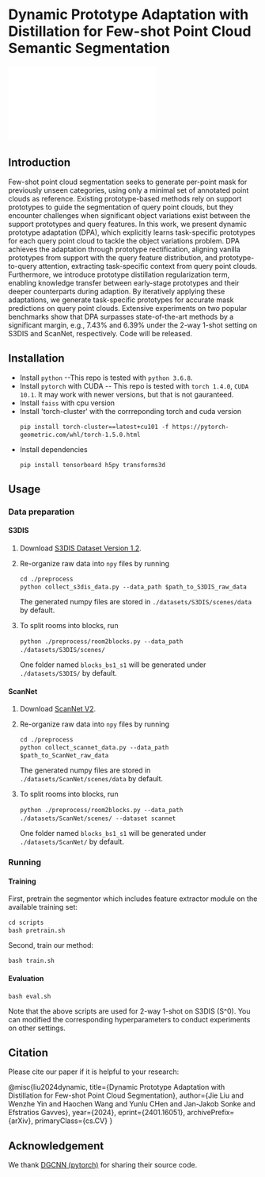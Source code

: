 # Dynamic Prototype Adaptation with Distillation for Few-shot Point Cloud Semantic Segmentation

![teaser](asset/framework.pdf)

## Introduction

Few-shot point cloud segmentation seeks to generate per-point mask for previously unseen categories, using only a minimal set of annotated point clouds as reference. Existing prototype-based methods rely on support prototypes to guide the segmentation of query point clouds, but they encounter challenges when significant object variations exist between the support prototypes and query features. In this work, we present dynamic prototype adaptation (DPA), which explicitly learns task-specific prototypes for each query point cloud to tackle the object variations problem. DPA achieves the adaptation through prototype rectification, aligning 
vanilla prototypes from support with the query feature distribution, and prototype-to-query attention, extracting task-specific context from query point clouds. Furthermore, we introduce prototype distillation regularization term, enabling knowledge transfer between early-stage prototypes and their deeper counterparts during adaption. By iteratively applying these adaptations, we generate task-specific prototypes for accurate mask predictions on query point clouds. Extensive experiments on two popular benchmarks show that DPA surpasses state-of-the-art methods by a significant margin,  e.g., 7.43\% and 6.39\% under the 2-way 1-shot setting on S3DIS and ScanNet, respectively. Code will be released.


## Installation
- Install `python` --This repo is tested with `python 3.6.8`.
- Install `pytorch` with CUDA -- This repo is tested with `torch 1.4.0`, `CUDA 10.1`. 
It may work with newer versions, but that is not gauranteed.
- Install `faiss` with cpu version
- Install 'torch-cluster' with the corrreponding torch and cuda version
	```
	pip install torch-cluster==latest+cu101 -f https://pytorch-geometric.com/whl/torch-1.5.0.html
	```
- Install dependencies
    ```
    pip install tensorboard h5py transforms3d
    ```

## Usage
### Data preparation
#### S3DIS
1. Download [S3DIS Dataset Version 1.2](http://buildingparser.stanford.edu/dataset.html).
2. Re-organize raw data into `npy` files by running
   ```
   cd ./preprocess
   python collect_s3dis_data.py --data_path $path_to_S3DIS_raw_data
   ```
   The generated numpy files are stored in `./datasets/S3DIS/scenes/data` by default.
3. To split rooms into blocks, run 

    ```python ./preprocess/room2blocks.py --data_path ./datasets/S3DIS/scenes/```
    
    One folder named `blocks_bs1_s1` will be generated under `./datasets/S3DIS/` by default. 


#### ScanNet
1. Download [ScanNet V2](http://www.scan-net.org/).
2. Re-organize raw data into `npy` files by running
	```
	cd ./preprocess
	python collect_scannet_data.py --data_path $path_to_ScanNet_raw_data
	```
   The generated numpy files are stored in `./datasets/ScanNet/scenes/data` by default.
3. To split rooms into blocks, run 

    ```python ./preprocess/room2blocks.py --data_path ./datasets/ScanNet/scenes/ --dataset scannet```
    
    One folder named `blocks_bs1_s1` will be generated under `./datasets/ScanNet/` by default. 


### Running 
#### Training
First, pretrain the segmentor which includes feature extractor module on the available training set:
    
    cd scripts
    bash pretrain.sh

Second, train our method:
	
	bash train.sh


#### Evaluation
    
    bash eval.sh

Note that the above scripts are used for 2-way 1-shot on S3DIS (S^0). You can modified the corresponding hyperparameters to conduct experiments on other settings. 



## Citation
Please cite our paper if it is helpful to your research:

@misc{liu2024dynamic,
      title={Dynamic Prototype Adaptation with Distillation for Few-shot Point Cloud Segmentation}, 
      author={Jie Liu and Wenzhe Yin and Haochen Wang and Yunlu CHen and Jan-Jakob Sonke and Efstratios Gavves},
      year={2024},
      eprint={2401.16051},
      archivePrefix={arXiv},
      primaryClass={cs.CV}
}


## Acknowledgement
We thank [DGCNN (pytorch)](https://github.com/WangYueFt/dgcnn/tree/master/pytorch) for sharing their source code.
